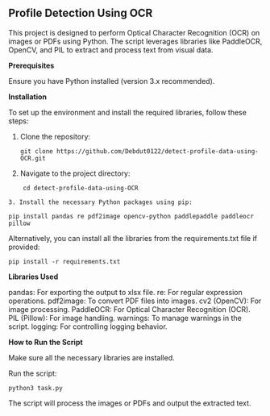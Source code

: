 <h2>Profile Detection Using OCR</h2>

This project is designed to perform Optical Character Recognition (OCR) on images or PDFs using Python. The script leverages libraries like PaddleOCR, OpenCV, and PIL to extract and process text from visual data.

**Prerequisites**

Ensure you have Python installed (version 3.x recommended). 

**Installation**

To set up the environment and install the required libraries, follow these steps:

1. Clone the repository:

    ```
    git clone https://github.com/Debdut0122/detect-profile-data-using-OCR.git

2. Navigate to the project directory:

```
    cd detect-profile-data-using-OCR

3. Install the necessary Python packages using pip:

```
    pip install pandas re pdf2image opencv-python paddlepaddle paddleocr pillow

Alternatively, you can install all the libraries from the requirements.txt file if provided:


    pip install -r requirements.txt


**Libraries Used**

pandas: For exporting the output to xlsx file.
re: For regular expression operations.
pdf2image: To convert PDF files into images.
cv2 (OpenCV): For image processing.
PaddleOCR: For Optical Character Recognition (OCR).
PIL (Pillow): For image handling.
warnings: To manage warnings in the script.
logging: For controlling logging behavior.

**How to Run the Script**

Make sure all the necessary libraries are installed.

Run the script:


    python3 task.py


The script will process the images or PDFs and output the extracted text.

